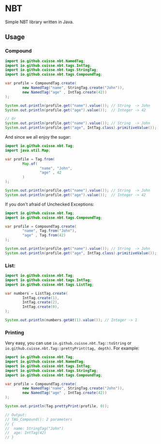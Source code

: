 # NBT 

Simple NBT library written in Java.

## Usage
### Compound
```java
import io.github.cuisse.nbt.NamedTag;
import io.github.cuisse.nbt.tags.IntTag;
import io.github.cuisse.nbt.tags.StringTag;
import io.github.cuisse.nbt.tags.CompoundTag;

var profile = CompoundTag.create(
        new NamedTag("name", StringTag.create("John")),
        new NamedTag("age" , IntTag.create(42))
);

System.out.println(profile.get("name").value()); // String  -> John
System.out.println(profile.get("age").value());  // Integer -> 42

// Or
System.out.println(profile.get("name").value()); // String  -> John
System.out.println(profile.get("age", IntTag.class).primitiveValue()); // int -> 42
```

And since we all enjoy the sugar:
```java
import io.github.cuisse.nbt.Tag;
import java.util.Map;

var profile = Tag.from(
        Map.of(
                "name", "John",
                "age" , 42
        )
);

System.out.println(profile.get("name").value()); // String  -> John
System.out.println(profile.get("age").value());  // Integer -> 42
```

If you don't afraid of Unchecked Exceptions:
```java
import io.github.cuisse.nbt.Tag;
import io.github.cuisse.nbt.tags.CompoundTag;

var profile = CompoundTag.create(
        "name", Tag.from("John"),
        "age" , Tag.from(42)
);

System.out.println(profile.get("name").value()); // String  -> John
System.out.println(profile.get("age", IntTag.class).primitiveValue()); // int -> 42
```

### List:
```java
import io.github.cuisse.nbt.Tag;
import io.github.cuisse.nbt.tags.IntTag;
import io.github.cuisse.nbt.tags.ListTag;

var numbers = ListTag.create(
        IntTag.create(1),
        IntTag.create(2),
        IntTag.create(0),
);

System.out.println(numbers.getAt(1).value()); // Integer -> 1
```

### Printing
Very easy, you can use ```io.github.cuisse.nbt.Tag::toString``` or ```io.github.cuisse.nbt.Tag::prettyPrint(tag, depth)```. For example:

```java
import io.github.cuisse.nbt.Tag;
import io.github.cuisse.nbt.NamedTag;
import io.github.cuisse.nbt.tags.IntTag;
import io.github.cuisse.nbt.tags.StringTag;
import io.github.cuisse.nbt.tags.CompoundTag;

var profile = CompoundTag.create(
        new NamedTag("name", StringTag.create("John")),
        new NamedTag("age" , IntTag.create(42))
);

System.out.println(Tag.prettyPrint(profile, 0));

// Output:
// TAG_Compound(): 2 parameters
// {
//  name: StringTag("John")
//  age: IntTag(42)
// }
```